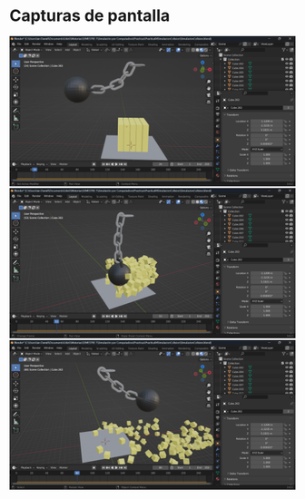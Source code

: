 # Capturas de pantalla
![Captura 1](https://github.com/id27lr/SimulacionPorComputadora-IanLopez/blob/main/Practica04SImulacionColision/colision1.png)
![Captura 2](https://github.com/id27lr/SimulacionPorComputadora-IanLopez/blob/main/Practica04SImulacionColision/colision2.png)
![Captura 2](https://github.com/id27lr/SimulacionPorComputadora-IanLopez/blob/main/Practica04SImulacionColision/colision3.png)
